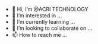 - 👋 Hi, I’m @ACRI TECHNOLOGY
- 👀 I’m interested in ...
- 🌱 I’m currently learning ...
- 💞️ I’m looking to collaborate on ...
- 📫 How to reach me ...

<!---
AKEARGE/AKEARGE is a ✨ special ✨ repository because its `README.md` (this file) appears on your GitHub profile.
You can click the Preview link to take a look at your changes.
--->
